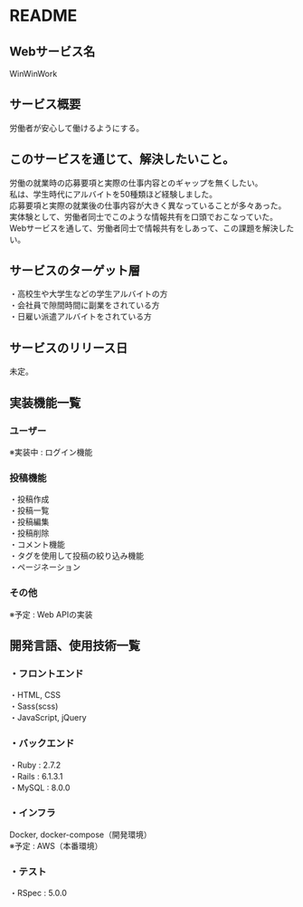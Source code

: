 # README

## Webサービス名
WinWinWork

## サービス概要
労働者が安心して働けるようにする。

## このサービスを通じて、解決したいこと。
労働の就業時の応募要項と実際の仕事内容とのギャップを無くしたい。<br>
私は、学生時代にアルバイトを50種類ほど経験しました。<br>
応募要項と実際の就業後の仕事内容が大きく異なっていることが多々あった。<br>
実体験として、労働者同士でこのような情報共有を口頭でおこなっていた。<br>
Webサービスを通して、労働者同士で情報共有をしあって、この課題を解決したい。<br>

## サービスのターゲット層
・高校生や大学生などの学生アルバイトの方<br>
・会社員で隙間時間に副業をされている方<br>
・日雇い派遣アルバイトをされている方<br>

## サービスのリリース日
未定。

## 実装機能一覧
### ユーザー
※実装中 : ログイン機能<br>

### 投稿機能
・投稿作成<br>
・投稿一覧<br>
・投稿編集<br>
・投稿削除<br>
・コメント機能<br>
・タグを使用して投稿の絞り込み機能<br>
・ページネーション<br>

### その他
※予定 : Web APIの実装<br>

## 開発言語、使用技術一覧
### ・フロントエンド
・HTML, CSS<br>
・Sass(scss)<br>
・JavaScript, jQuery<br>

### ・バックエンド
・Ruby : 2.7.2<br>
・Rails : 6.1.3.1<br>
・MySQL : 8.0.0<br>

### ・インフラ
Docker, docker-compose（開発環境）<br>
※予定 : AWS（本番環境）<br>

### ・テスト
・RSpec : 5.0.0<br>
